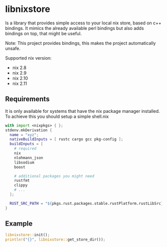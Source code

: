 # libnixstore

Is a library that provides simple access to your local nix store, based on c++
bindings. It mimics the already available perl bindings but also adds bindings
on top, that might be useful.

Note: This project provides bindings, this makes the project automatically unsafe.

Supported nix version:
- nix 2.8
- nix 2.9
- nix 2.10
- nix 2.11

## Requirements

It is only available for systems that have the nix package manager installed.
To achieve this you should setup a simple shell.nix

```nix
with import <nixpkgs> { };
stdenv.mkDerivation {
  name = "xyz";
  nativeBuildInputs = [ rustc cargo gcc pkg-config ];
  buildInputs = [
    # required
    nix
    nlohmann_json
    libsodium
    boost

    # additional packages you might need
    rustfmt
    clippy
    # ...
  ];

  RUST_SRC_PATH = "${pkgs.rust.packages.stable.rustPlatform.rustLibSrc}";
}
```

## Example

```rust
libnixstore::init();
println!("{}", libnixstore::get_store_dir());
```
